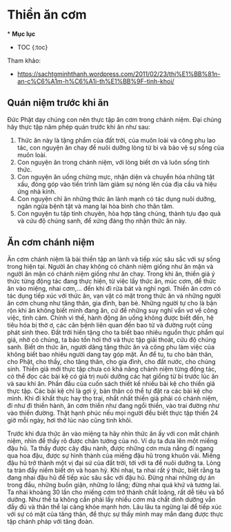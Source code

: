 # Thiền ăn cơm

\* **Mục lục**

- TOC
{:toc}

Tham khảo:

- <https://sachtgminhthanh.wordpress.com/2011/02/23/thi%E1%BB%81n-an-c%C6%A1m-h%C6%A1i-th%E1%BB%9F-tinh-khoi/>

## Quán niệm trước khi ăn

Đức Phật dạy chúng con nên thực tập ăn cơm trong chánh niệm. Đại chúng hãy thực tập năm phép quán trước khi ăn như sau:
1. Thức ăn này là tặng phẩm của đất trời, của muôn loài và công phu lao tác, con nguyện ăn chay để nuôi dưỡng lòng từ bi và bảo vệ sự sống của muôn loài.
2. Con nguyện ăn trong chánh niệm, với lòng biết ơn và luôn sống tỉnh thức.
3. Con nguyện ăn uống chừng mực, nhận diện và chuyển hóa những tật xấu, đóng góp vào tiến trình làm giảm sự nóng lên của địa cầu và hiệu ứng nhà kính.
4. Con nguyện chỉ ăn những thức ăn lành mạnh có tác dụng nuôi dưỡng, ngăn ngừa bệnh tật và mang lại hòa bình cho thân tâm.
5. Con nguyện tu tập tinh chuyên, hòa hợp tăng chúng, thành tựu đạo quả và cứu độ chúng sanh, để xứng đáng thọ nhận thức ăn này.

## Ăn cơm chánh niệm

Ăn cơm chánh niệm là bài thiền tập an lành và tiếp xúc sâu sắc với sự sống trong hiện tại. Người ăn chay không có chánh niệm giống như ăn mặn và người ăn mặn có chánh niệm giống như ăn chay. Trong khi ăn, thiền giả ý thức từng động tác đang thực hiện, từ việc lấy thức ăn, múc cơm, để thức ăn vào miệng, nhai cơm,… đến khi đi rửa bát và nghỉ ngơi. Thiền ăn cơm có tác dụng tiếp xúc với thức ăn, vạn vật có mặt trong thức ăn và những người ăn cơm chung như tăng thân, gia đình, bạn bè. Những người tự cho là bận rộn khi ăn không biết mình đang ăn, cứ để những suy nghĩ vẩn vơ về công việc, tình cảm. Chính vì thế, hành động ăn uống không được biết đến, hệ tiêu hóa bị thờ ơ, các căn bệnh liên quan đến bao tử và đường ruột cũng phát sinh theo. Đất trời hiến tặng cho ta biết bao nhiêu nguồn thực phẩm quí giá, nhờ có chúng, ta bảo tồn hơi thở và thực tập giải thoát, cứu độ chúng sanh. Biết ơn thức ăn, người dâng tặng thức ăn và công phu làm việc của không biết bao nhiêu người dang tay góp mặt. Ăn để tu, tu cho bản thân, cho Phật, cho thầy, cho tăng thân, cho gia đình, cho đất nước, cho chúng sinh. Thiền giả mới thực tập chưa có khả năng chánh niệm từng động tác, có thể đọc các bài kệ có giá trị nuôi dưỡng các hạt giống từ bi trước lúc ăn và sau khi ăn. Phần đầu của cuốn sách thiết kế nhiều bài kệ cho thiền giả thực tập. Các bài kệ chỉ là gợi ý, bản thân có thể tự đặt ra các bài kệ cho mình. Khi đi khất thực hay thọ trai, nhất nhất thiền giả phải có chánh niệm, đi như đi thiền hành, ăn cơm thiền như đang ngồi thiền, vào trai đường như vào thiền đường. Thật hạnh phúc nếu mọi người đều biết thực tập thiền 24 giờ mỗi ngày, hơi thở lúc nào cũng tinh khôi.

Trước khi đưa thức ăn vào miệng ta hãy nhìn thức ăn ấy với con mắt chánh niệm, nhìn để thấy rõ được chân tướng của nó. Ví dụ ta đưa lên một miếng đậu hũ. Ta thấy được cây đậu nành, được những cơn mưa nắng đi ngang qua hoa đậu, được sự hình thành của miếng đậu hũ trong khuôn vải. Miếng đậu hũ trở thành một vị đại sứ của đất trời, tới với ta để nuôi dưỡng ta. Lòng ta tràn đầy niềm biết ơn và hoan hỷ. Khi nhai, ta nhai rất ý thức, biết rằng ta đang nhai đậu hũ để tiếp xúc sâu sắc với đậu hũ. Đừng nhai những dự án trong đầu, những buồn giận, những lo lắng; đừng nhai quá khứ và tương lai. Ta nhai khoảng 30 lần cho miếng cơm trở thành chất loãng, rất dễ tiêu và bổ dưỡng. Như thế ta không cần phải lấy nhiều cơm mà chất dinh dưỡng vẫn đầy đủ và thân thể lại càng khỏe mạnh hơn. Lâu lâu ta ngừng lại để tiếp xúc với sự có mặt của tăng thân, để thực sự thấy mình may mắn đang được thực tập chánh pháp với tăng đoàn.